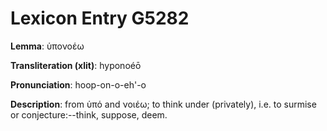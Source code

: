 # Lexicon Entry G5282

**Lemma**: ὑπονοέω

**Transliteration (xlit)**: hyponoéō

**Pronunciation**: hoop-on-o-eh'-o

**Description**:
from ὑπό and νοιέω; to think under (privately), i.e. to surmise or conjecture:--think, suppose, deem.
